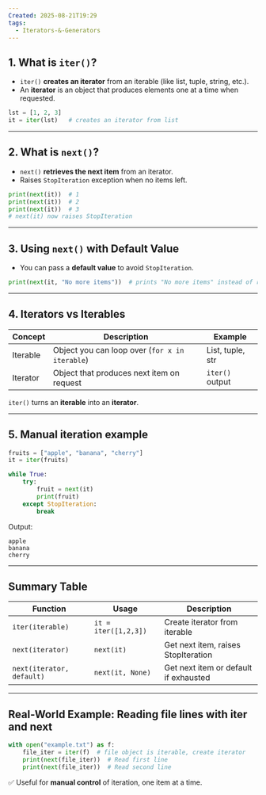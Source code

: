 ```yaml
---
Created: 2025-08-21T19:29
tags:
  - Iterators-&-Generators
---
```

## 1. What is `iter()`?

- `iter()` **creates an iterator** from an iterable (like list, tuple, string, etc.).
- An **iterator** is an object that produces elements one at a time when requested.

```Python
lst = [1, 2, 3]
it = iter(lst)   # creates an iterator from list
```

---

## 2. What is `next()`?

- `next()` **retrieves the next item** from an iterator.
- Raises `StopIteration` exception when no items left.

```Python
print(next(it))  # 1
print(next(it))  # 2
print(next(it))  # 3
# next(it) now raises StopIteration
```

---

## 3. Using `next()` with Default Value

- You can pass a **default value** to avoid `StopIteration`.

```Python
print(next(it, "No more items"))  # prints "No more items" instead of raising error
```

---

## 4. Iterators vs Iterables

|Concept|Description|Example|
|---|---|---|
|Iterable|Object you can loop over (`for x in iterable`)|List, tuple, str|
|Iterator|Object that produces next item on request|`iter()` output|

`iter()` turns an **iterable** into an **iterator**.

---

## 5. Manual iteration example

```Python
fruits = ["apple", "banana", "cherry"]
it = iter(fruits)

while True:
    try:
        fruit = next(it)
        print(fruit)
    except StopIteration:
        break
```

Output:

```Plain
apple
banana
cherry
```

---

## Summary Table

|Function|Usage|Description|
|---|---|---|
|`iter(iterable)`|`it = iter([1,2,3])`|Create iterator from iterable|
|`next(iterator)`|`next(it)`|Get next item, raises StopIteration|
|`next(iterator, default)`|`next(it, None)`|Get next item or default if exhausted|

---

## Real-World Example: Reading file lines with iter and next

```Python
with open("example.txt") as f:
    file_iter = iter(f)  # file object is iterable, create iterator
    print(next(file_iter))  # Read first line
    print(next(file_iter))  # Read second line
```

✅ Useful for **manual control** of iteration, one item at a time.